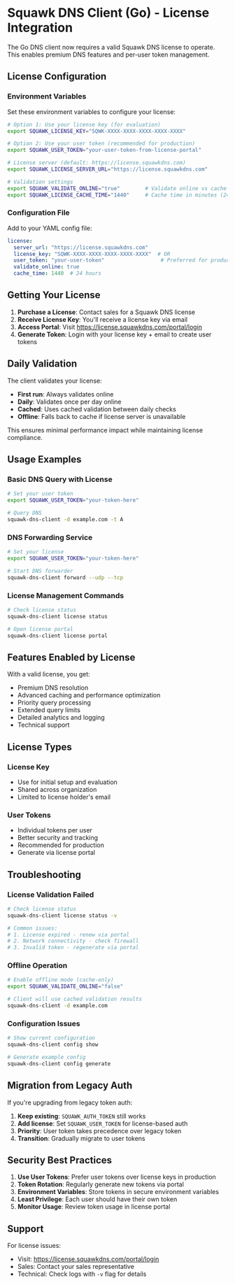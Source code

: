 # Squawk DNS Client (Go) - License Integration

The Go DNS client now requires a valid Squawk DNS license to operate. This enables premium DNS features and per-user token management.

## License Configuration

### Environment Variables

Set these environment variables to configure your license:

```bash
# Option 1: Use your license key (for evaluation)
export SQUAWK_LICENSE_KEY="SQWK-XXXX-XXXX-XXXX-XXXX-XXXX"

# Option 2: Use your user token (recommended for production)
export SQUAWK_USER_TOKEN="your-user-token-from-license-portal"

# License server (default: https://license.squawkdns.com)
export SQUAWK_LICENSE_SERVER_URL="https://license.squawkdns.com"

# Validation settings
export SQUAWK_VALIDATE_ONLINE="true"        # Validate online vs cache-only
export SQUAWK_LICENSE_CACHE_TIME="1440"     # Cache time in minutes (24 hours)
```

### Configuration File

Add to your YAML config file:

```yaml
license:
  server_url: "https://license.squawkdns.com"
  license_key: "SQWK-XXXX-XXXX-XXXX-XXXX-XXXX"  # OR
  user_token: "your-user-token"                  # Preferred for production
  validate_online: true
  cache_time: 1440  # 24 hours
```

## Getting Your License

1. **Purchase a License**: Contact sales for a Squawk DNS license
2. **Receive License Key**: You'll receive a license key via email
3. **Access Portal**: Visit https://license.squawkdns.com/portal/login
4. **Generate Token**: Login with your license key + email to create user tokens

## Daily Validation

The client validates your license:
- **First run**: Always validates online
- **Daily**: Validates once per day online
- **Cached**: Uses cached validation between daily checks
- **Offline**: Falls back to cache if license server is unavailable

This ensures minimal performance impact while maintaining license compliance.

## Usage Examples

### Basic DNS Query with License

```bash
# Set your user token
export SQUAWK_USER_TOKEN="your-token-here"

# Query DNS
squawk-dns-client -d example.com -t A
```

### DNS Forwarding Service

```bash
# Set your license
export SQUAWK_USER_TOKEN="your-token-here"

# Start DNS forwarder
squawk-dns-client forward --udp --tcp
```

### License Management Commands

```bash
# Check license status
squawk-dns-client license status

# Open license portal
squawk-dns-client license portal
```

## Features Enabled by License

With a valid license, you get:
- Premium DNS resolution
- Advanced caching and performance optimization
- Priority query processing
- Extended query limits
- Detailed analytics and logging
- Technical support

## License Types

### License Key
- Use for initial setup and evaluation
- Shared across organization
- Limited to license holder's email

### User Tokens
- Individual tokens per user
- Better security and tracking
- Recommended for production
- Generate via license portal

## Troubleshooting

### License Validation Failed

```bash
# Check license status
squawk-dns-client license status -v

# Common issues:
# 1. License expired - renew via portal
# 2. Network connectivity - check firewall
# 3. Invalid token - regenerate via portal
```

### Offline Operation

```bash
# Enable offline mode (cache-only)
export SQUAWK_VALIDATE_ONLINE="false"

# Client will use cached validation results
squawk-dns-client -d example.com
```

### Configuration Issues

```bash
# Show current configuration
squawk-dns-client config show

# Generate example config
squawk-dns-client config generate
```

## Migration from Legacy Auth

If you're upgrading from legacy token auth:

1. **Keep existing**: `SQUAWK_AUTH_TOKEN` still works
2. **Add license**: Set `SQUAWK_USER_TOKEN` for license-based auth
3. **Priority**: User token takes precedence over legacy token
4. **Transition**: Gradually migrate to user tokens

## Security Best Practices

1. **Use User Tokens**: Prefer user tokens over license keys in production
2. **Token Rotation**: Regularly generate new tokens via portal
3. **Environment Variables**: Store tokens in secure environment variables
4. **Least Privilege**: Each user should have their own token
5. **Monitor Usage**: Review token usage in license portal

## Support

For license issues:
- Visit: https://license.squawkdns.com/portal/login
- Sales: Contact your sales representative
- Technical: Check logs with `-v` flag for details
